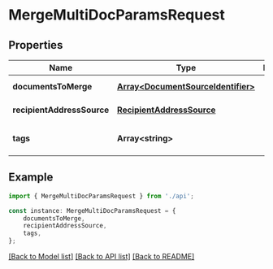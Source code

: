 # MergeMultiDocParamsRequest


## Properties

Name | Type | Description | Notes
------------ | ------------- | ------------- | -------------
**documentsToMerge** | [**Array&lt;DocumentSourceIdentifier&gt;**](DocumentSourceIdentifier.md) |  | [default to undefined]
**recipientAddressSource** | [**RecipientAddressSource**](RecipientAddressSource.md) |  | [default to undefined]
**tags** | **Array&lt;string&gt;** |  | [optional] [default to undefined]

## Example

```typescript
import { MergeMultiDocParamsRequest } from './api';

const instance: MergeMultiDocParamsRequest = {
    documentsToMerge,
    recipientAddressSource,
    tags,
};
```

[[Back to Model list]](../README.md#documentation-for-models) [[Back to API list]](../README.md#documentation-for-api-endpoints) [[Back to README]](../README.md)
